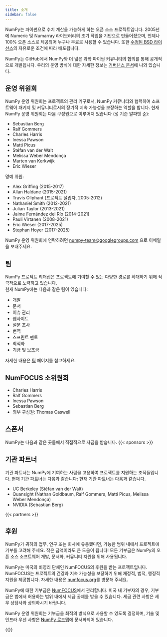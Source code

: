```yaml
---
title: 소개
sidebar: false
---
```


NumPy는 파이썬으로 수치 계산을 가능하게 하는 오픈 소스 프로젝트입니다. 2005년에 Numeric 및 Numarray 라이브러리의 초기 작업을 기반으로 만들어졌으며, 언제나 100% 오픈 소스로 제공되어 누구나 무료로 사용할 수 있습니다. 또한 [수정된 BSD 라이선스](https://github.com/numpy/numpy/blob/main/LICENSE.txt)의 자유로운 조건에 따라 배포됩니다.

NumPy는 GitHub에서 NumPy와 더 넓은 과학 파이썬 커뮤니티의 합의를 통해 공개적으로 개발됩니다. 우리의 운영 방식에 대한 자세한 정보는 [거버넌스 문서](https://www.numpy.org/devdocs/dev/governance/index.html)에 나와 있습니다.


## 운영 위원회

NumPy 운영 위원회는 프로젝트의 관리 기구로서, NumPy 커뮤니티와 협력하여 소프트웨어 패키지 및 커뮤니티로서의 장기적 지속 가능성을 보장하는 역할을 합니다. 현재 NumPy 운영 위원회는 다음 구성원으로 이루어져 있습니다 (성 기준 알파벳 순):

- Sebastian Berg
- Ralf Gommers
- Charles Harris
- Inessa Pawson
- Matti Picus
- Stéfan van der Walt
- Melissa Weber Mendonça
- Marten van Kerkwijk
- Eric Wieser

명예 위원:

- Alex Griffing (2015-2017)
- Allan Haldane (2015-2021)
- Travis Oliphant (프로젝트 설립자, 2005-2012)
- Nathaniel Smith (2012-2021)
- Julian Taylor (2013-2021)
- Jaime Fernández del Río (2014-2021)
- Pauli Virtanen (2008-2021)
- Eric Wieser (2017-2025)
- Stephan Hoyer (2017-2025)

NumPy 운영 위원회에 연락하려면 numpy-team@googlegroups.com 으로 이메일을 보내주세요.

## 팀

NumPy 프로젝트 리더십은 프로젝트에 기여할 수 있는 다양한 경로를 확대하기 위해 적극적으로 노력하고 있습니다.<br> 현재 NumPy에는 다음과 같은 팀이 있습니다:

- 개발
- 문서
- 이슈 관리
- 웹사이트
- 설문 조사
- 번역
- 스프린트 멘토
- 최적화
- 기금 및 보조금

자세한 내용은 [팀](/teams) 페이지를 참고하세요.

## NumFOCUS 소위원회

- Charles Harris
- Ralf Gommers
- Inessa Pawson
- Sebastian Berg
- 외부 구성원: Thomas Caswell

## 스폰서

NumPy는 다음과 같은 곳들에서 직접적으로 자금을 받습니다.
{{< sponsors >}}


## 기관 파트너

기관 파트너는 NumPy에 기여하는 사람을 고용하여 프로젝트를 지원하는 조직들입니다. 현재 기관 파트너는 다음과 같습니다: 현재 기관 파트너는 다음과 같습니다.

- UC Berkeley (Stéfan van der Walt)
- Quansight (Nathan Goldbaum, Ralf Gommers, Matti Picus, Melissa Weber Mendonça)
- NVIDIA (Sebastian Berg)

{{< partners >}}


## 후원

NumPy가 귀하의 업무, 연구 또는 회사에 유용했다면, 가능한 범위 내에서 프로젝트에 기부를 고려해 주세요. 작은 금액이라도 큰 도움이 됩니다! 모든 기부금은 NumPy의 오픈 소스 소프트웨어 개발, 문서화, 커뮤니티 지원을 위해 사용됩니다.

NumPy는 미국의 비영리 단체인 NumFOCUS의 후원을 받는 프로젝트입니다. NumFOCUS는 프로젝트의 건강과 지속 가능성을 보장하기 위해 재정적, 법적, 행정적 지원을 제공합니다. 자세한 내용은 [numfocus.org](https://numfocus.org)를 방문해 주세요.

NumPy에 대한 기부금은 [NumFOCUS](https://numfocus.org)에서 관리합니다. 미국 내 기부자의 경우, 기부금은 법에서 허용하는 범위 내에서 세금 공제를 받을 수 있습니다. 세금 관련 사항은 세무 상담사와 상의하시기 바랍니다.

NumPy 운영 위원회는 기부금을 최적의 방식으로 사용할 수 있도록 결정하며,  기술 및 인프라 우선 사항은 [NumPy 로드맵](https://www.numpy.org/neps/index.html#roadmap)에 문서화되어 있습니다.

{{<opencollective>}}


